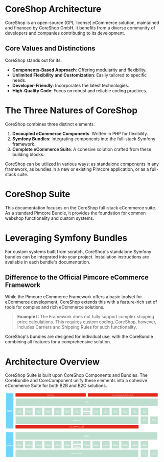 # CoreShop Architecture

CoreShop is an open-source (GPL license) eCommerce solution, maintained and financed by CoreShop GmbH. It benefits from a diverse community of developers and companies contributing to its development.

## Core Values and Distinctions


CoreShop stands out for its:

- **Components-Based Approach**: Offering modularity and flexibility.
- **Unlimited Flexibility and Customization**: Easily tailored to specific needs.
- **Developer-Friendly**: Incorporates the latest technologies.
- **High-Quality Code**: Focus on robust and reliable coding practices.

# The Three Natures of CoreShop


CoreShop combines three distinct elements:

1. **Decoupled eCommerce Components**: Written in PHP for flexibility.
2. **Symfony Bundles**: Integrating components into the full-stack Symfony framework.
3. **Complete eCommerce Suite**: A cohesive solution crafted from these building blocks.

CoreShop can be utilized in various ways: as standalone components in any framework, as bundles in a new or existing Pimcore application, or as a full-stack suite.

# CoreShop Suite

This documentation focuses on the CoreShop full-stack eCommerce suite. As a standard Pimcore Bundle, it provides the foundation for common webshop functionality and custom systems.

# Leveraging Symfony Bundles

For custom systems built from scratch, CoreShop's standalone Symfony bundles can be integrated into your project. Installation instructions are available in each bundle's documentation.

## Difference to the Official Pimcore eCommerce Framework

While the Pimcore eCommerce Framework offers a basic toolset for eCommerce development, CoreShop extends this with a feature-rich set of tools for complex and rich eCommerce solutions.

> **Example I:** The Framework does not fully support complex shipping price calculations. This requires custom coding. CoreShop, however, includes Carriers and Shipping Rules for such functionality.

CoreShop's bundles are designed for individual use, with the CoreBundle combining all features for a comprehensive solution.

# Architecture Overview

CoreShop Suite is built upon CoreShop Components and Bundles. The CoreBundle and CoreComponent unify these elements into a cohesive eCommerce Suite for both B2B and B2C solutions.

![Architecture](img/architecture.png)

